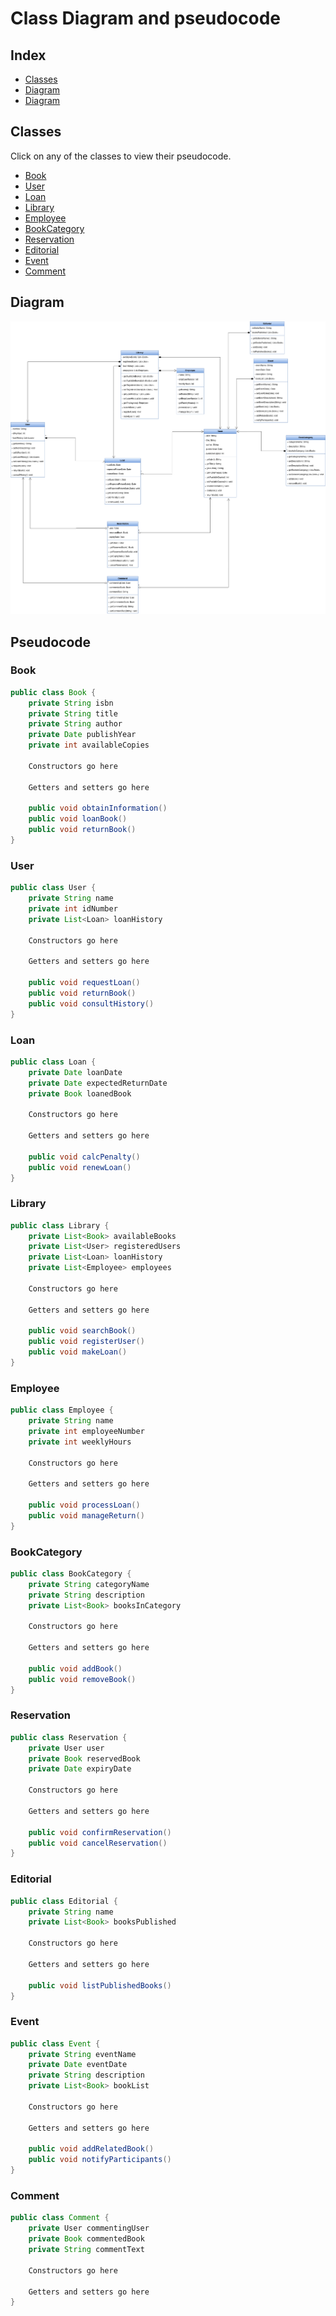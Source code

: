 <div align="justify">

# Class Diagram and pseudocode

## Index
- [Classes](#index01)
- [Diagram](#index02)
- [Diagram](#index03)

## Classes <a name="index01"></a>

Click on any of the classes to view their pseudocode.

- [Book](#class01)
- [User](#class02)
- [Loan](#class03)
- [Library](#class04)
- [Employee](#class05)
- [BookCategory](#class06)
- [Reservation](#class07)
- [Editorial](#class08)
- [Event](#class09)
- [Comment](#class10)

## Diagram <a name="index02"></a>

<img src="classdiagramlibrary.png"></img>

## Pseudocode <a name="index01"></a>

### Book <a name="class01"></a>

```java
public class Book {
    private String isbn
    private String title
    private String author
    private Date publishYear
    private int availableCopies

    Constructors go here

    Getters and setters go here

    public void obtainInformation()
    public void loanBook()
    public void returnBook()
}
```

### User <a name="class02"></a>

```java
public class User {
    private String name
    private int idNumber
    private List<Loan> loanHistory

    Constructors go here

    Getters and setters go here

    public void requestLoan()
    public void returnBook()
    public void consultHistory()
}
```

### Loan <a name="class03"></a>

```java
public class Loan {
    private Date loanDate
    private Date expectedReturnDate
    private Book loanedBook

    Constructors go here

    Getters and setters go here

    public void calcPenalty()
    public void renewLoan()
}
```

### Library <a name="class04"></a>

```java
public class Library {
    private List<Book> availableBooks
    private List<User> registeredUsers
    private List<Loan> loanHistory
    private List<Employee> employees

    Constructors go here

    Getters and setters go here

    public void searchBook()
    public void registerUser()
    public void makeLoan()
}
```

### Employee <a name="class05"></a>

```java
public class Employee {
    private String name
    private int employeeNumber
    private int weeklyHours

    Constructors go here

    Getters and setters go here

    public void processLoan()
    public void manageReturn()
}
```

### BookCategory <a name="class06"></a>

```java
public class BookCategory {
    private String categoryName
    private String description
    private List<Book> booksInCategory

    Constructors go here

    Getters and setters go here

    public void addBook()
    public void removeBook()
}
```

### Reservation <a name="class07"></a>

```java
public class Reservation {
    private User user
    private Book reservedBook
    private Date expiryDate

    Constructors go here

    Getters and setters go here

    public void confirmReservation()
    public void cancelReservation()
}
```

### Editorial <a name="class08"></a>

```java
public class Editorial {
    private String name
    private List<Book> booksPublished

    Constructors go here

    Getters and setters go here

    public void listPublishedBooks()
}
```

### Event <a name="class09"></a>

```java
public class Event {
    private String eventName
    private Date eventDate
    private String description
    private List<Book> bookList

    Constructors go here

    Getters and setters go here

    public void addRelatedBook()
    public void notifyParticipants()
}
```

### Comment <a name="class10"></a>

```java
public class Comment {
    private User commentingUser
    private Book commentedBook
    private String commentText

    Constructors go here

    Getters and setters go here
}
```

</div>